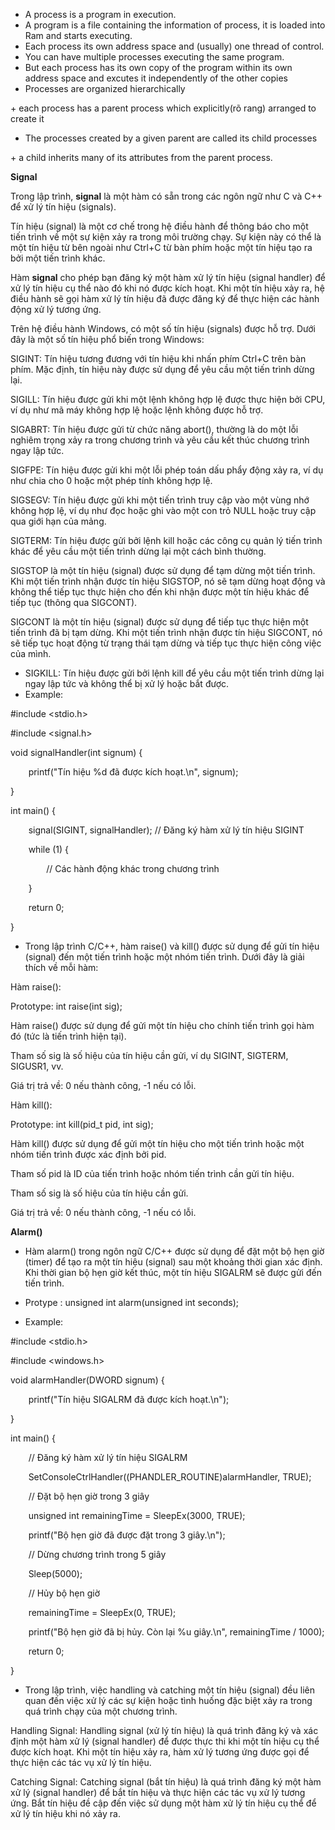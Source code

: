 ﻿- A process is a program in execution.
- A program is a file containing the information of process, it is loaded into Ram and starts executing.
- Each process its own address space and (usually) one thread of control.
- You can have multiple processes executing the same program.
- But each process has its own copy of the program within its own address space and excutes it independently of the other copies
- Processes are organized hierarchically

\+ each process has a parent process which explicitly(rõ rang) arranged to create it

- The processes created by a given parent are called its child processes

\+ a child inherits many of its attributes from the parent process.

**Signal**


  Trong lập trình, **signal** là một hàm có sẵn trong các ngôn ngữ như C và C++ để xử lý tín hiệu (signals).

Tín hiệu (signal) là một cơ chế trong hệ điều hành để thông báo cho một tiến trình về một sự kiện xảy ra trong môi trường chạy. Sự kiện này có thể là một tín hiệu từ bên ngoài như Ctrl+C từ bàn phím hoặc một tín hiệu tạo ra bởi một tiến trình khác.

Hàm **signal** cho phép bạn đăng ký một hàm xử lý tín hiệu (signal handler) để xử lý tín hiệu cụ thể nào đó khi nó được kích hoạt. Khi một tín hiệu xảy ra, hệ điều hành sẽ gọi hàm xử lý tín hiệu đã được đăng ký để thực hiện các hành động xử lý tương ứng.

Trên hệ điều hành Windows, có một số tín hiệu (signals) được hỗ trợ. Dưới đây là một số tín hiệu phổ biến trong Windows:

SIGINT: Tín hiệu tương đương với tín hiệu khi nhấn phím Ctrl+C trên bàn phím. Mặc định, tín hiệu này được sử dụng để yêu cầu một tiến trình dừng lại.

SIGILL: Tín hiệu được gửi khi một lệnh không hợp lệ được thực hiện bởi CPU, ví dụ như mã máy không hợp lệ hoặc lệnh không được hỗ trợ.

SIGABRT: Tín hiệu được gửi từ chức năng abort(), thường là do một lỗi nghiêm trọng xảy ra trong chương trình và yêu cầu kết thúc chương trình ngay lập tức.

SIGFPE: Tín hiệu được gửi khi một lỗi phép toán dấu phẩy động xảy ra, ví dụ như chia cho 0 hoặc một phép tính không hợp lệ.

SIGSEGV: Tín hiệu được gửi khi một tiến trình truy cập vào một vùng nhớ không hợp lệ, ví dụ như đọc hoặc ghi vào một con trỏ NULL hoặc truy cập qua giới hạn của mảng.

SIGTERM: Tín hiệu được gửi bởi lệnh kill hoặc các công cụ quản lý tiến trình khác để yêu cầu một tiến trình dừng lại một cách bình thường.

SIGSTOP là một tín hiệu (signal) được sử dụng để tạm dừng một tiến trình. Khi một tiến trình nhận được tín hiệu SIGSTOP, nó sẽ tạm dừng hoạt động và không thể tiếp tục thực hiện cho đến khi nhận được một tín hiệu khác để tiếp tục (thông qua SIGCONT).

SIGCONT là một tín hiệu (signal) được sử dụng để tiếp tục thực hiện một tiến trình đã bị tạm dừng. Khi một tiến trình nhận được tín hiệu SIGCONT, nó sẽ tiếp tục hoạt động từ trạng thái tạm dừng và tiếp tục thực hiện công việc của mình.

- SIGKILL: Tín hiệu được gửi bởi lệnh kill để yêu cầu một tiến trình dừng lại ngay lập tức và không thể bị xử lý hoặc bắt được.
- Example: 

#include <stdio.h>

#include <signal.h>

void signalHandler(int signum) {

`    `printf("Tín hiệu %d đã được kích hoạt.\n", signum);

}

int main() {

`    `signal(SIGINT, signalHandler); // Đăng ký hàm xử lý tín hiệu SIGINT

`    `while (1) {

`        `// Các hành động khác trong chương trình

`    `}

`    `return 0;

}

- Trong lập trình C/C++, hàm raise() và kill() được sử dụng để gửi tín hiệu (signal) đến một tiến trình hoặc một nhóm tiến trình. Dưới đây là giải thích về mỗi hàm:

Hàm raise():

Prototype: int raise(int sig);

Hàm raise() được sử dụng để gửi một tín hiệu cho chính tiến trình gọi hàm đó (tức là tiến trình hiện tại).

Tham số sig là số hiệu của tín hiệu cần gửi, ví dụ SIGINT, SIGTERM, SIGUSR1, vv.

Giá trị trả về: 0 nếu thành công, -1 nếu có lỗi.

Hàm kill():

Prototype: int kill(pid\_t pid, int sig);

Hàm kill() được sử dụng để gửi một tín hiệu cho một tiến trình hoặc một nhóm tiến trình được xác định bởi pid.

Tham số pid là ID của tiến trình hoặc nhóm tiến trình cần gửi tín hiệu.

Tham số sig là số hiệu của tín hiệu cần gửi.

Giá trị trả về: 0 nếu thành công, -1 nếu có lỗi.

**Alarm()**

- Hàm alarm() trong ngôn ngữ C/C++ được sử dụng để đặt một bộ hẹn giờ (timer) để tạo ra một tín hiệu (signal) sau một khoảng thời gian xác định. Khi thời gian bộ hẹn giờ kết thúc, một tín hiệu SIGALRM sẽ được gửi đến tiến trình.
- Protype : unsigned int alarm(unsigned int seconds);

- Example: 

#include <stdio.h>

#include <windows.h>

void alarmHandler(DWORD signum) {

`    `printf("Tín hiệu SIGALRM đã được kích hoạt.\n");

}

int main() {

`    `// Đăng ký hàm xử lý tín hiệu SIGALRM

`    `SetConsoleCtrlHandler((PHANDLER\_ROUTINE)alarmHandler, TRUE);

`    `// Đặt bộ hẹn giờ trong 3 giây

`    `unsigned int remainingTime = SleepEx(3000, TRUE);

`    `printf("Bộ hẹn giờ đã được đặt trong 3 giây.\n");

`    `// Dừng chương trình trong 5 giây

`    `Sleep(5000);

`    `// Hủy bộ hẹn giờ

`    `remainingTime = SleepEx(0, TRUE);

`    `printf("Bộ hẹn giờ đã bị hủy. Còn lại %u giây.\n", remainingTime / 1000);

`    `return 0;

}

- Trong lập trình, việc handling và catching một tín hiệu (signal) đều liên quan đến việc xử lý các sự kiện hoặc tình huống đặc biệt xảy ra trong quá trình chạy của một chương trình.

Handling Signal: Handling signal (xử lý tín hiệu) là quá trình đăng ký và xác định một hàm xử lý (signal handler) để được thực thi khi một tín hiệu cụ thể được kích hoạt. Khi một tín hiệu xảy ra, hàm xử lý tương ứng được gọi để thực hiện các tác vụ xử lý tín hiệu.

Catching Signal: Catching signal (bắt tín hiệu) là quá trình đăng ký một hàm xử lý (signal handler) để bắt tín hiệu và thực hiện các tác vụ xử lý tương ứng. Bắt tín hiệu đề cập đến việc sử dụng một hàm xử lý tín hiệu cụ thể để xử lý tín hiệu khi nó xảy ra.

